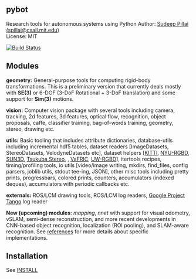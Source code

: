 pybot
---

Research tools for autonomous systems using Python
Author: [Sudeep Pillai](http://people.csail.mit.edu/spillai) [(spillai@csail.mit.edu)](mailto:spillai@csail.mit.edu)  
License: MIT

[![Build Status](https://travis-ci.org/spillai/pybot.svg?branch=py35)](https://travis-ci.org/spillai/pybot)

Modules
---
**geometry:** General-purpose tools for computing rigid-body
transformations. This is a preliminary version that currently deals
mostly with **SE(3)** or 6-DOF (3-DoF Rotational + 3-DoF translation)
and some support for **Sim(3)** motions.

**vision:** Computer vision package with several tools including
  camera, tracking, 2d features, 3d features, optical flow,
  recognition, object proposals, caffe, classifier training,
  bag-of-words training, geometry, stereo, drawing etc.

**utils:** Basic tooling that includes attribute dictionaries,
database-utils including incremental hdf5 tables, dataset readers
[ImageDatasets, StereoDatasets, VelodyneDatasets etc], dataset helpers
[[KITTI](http://www.cvlibs.net/datasets/kitti/),
[NYU-RGBD](http://cs.nyu.edu/~silberman/datasets/nyu_depth_v2.html),
[SUN3D](http://sun3d.cs.princeton.edu/),
[Tsukuba Stereo](http://cvlab-home.blogspot.com/2012/05/h2fecha-2581457116665894170-displaynone.html),
,
[VaFRIC](https://www.doc.ic.ac.uk/~ahanda/VaFRIC/test_datasets.html),
[UW-RGBD](https://rgbd-dataset.cs.washington.edu/)], itertools
recipes, timing/profiling tools, io utils
[video/image writing, mkdirs, find_files, config parsers, joblib utils, stdout tee-ing, JSON],
other misc tools including pretty prints, progressbars, colored
prints, counters, accumulators (indexed deques), accumulators with
periodic callbacks etc.

**externals:** ROS/LCM drawing tools, ROS/LCM log readers, [Google
  Project Tango](https://get.google.com/tango/) log reader

**New (upcoming) modules**: *mapping*, *nnet* with support for visual
odometry, vSLAM, semi-dense reconstruction, and more recent
developments in CNN-based object recognition, localization (ROI
pooling), and SLAM-aware recognition. See [references](REFERENCES.md) for more details
about specific implementations. 

Installation
---
See [INSTALL](INSTALL.md)
